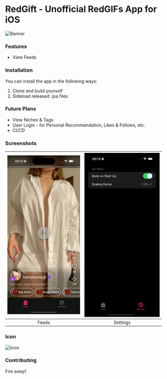 # RedGift - Unofficial RedGIFs App for iOS

![Banner](Readme/DALL·E%202024-11-18%2015.33.51%20-%20A%20vibrant%20scene%20with%20a%20large%20red%20gift%20box%20in%20the%20foreground,%20adorned%20with%20an%20elegant%20ribbon%20and%20bow.%20In%20the%20background,%20a%20glowing%20purple%20neon%20sign%20tha.webp)

### Features

- View Feeds

### Installation

You can install the app in the following ways:

1. Clone and build yourself
2. Sideload released .ipa files

### Future Plans

- View Niches & Tags
- User Login - for Personal Recommendation, Likes & Follows, etc.
- CI/CD

### Screenshots

| ![Feeds](Readme/Simulator%20Screenshot%20-%20iPhone%2016%20Pro%20-%202024-12-09%20at%2000.12.19.png) | ![Settings](Readme/Simulator%20Screenshot%20-%20iPhone%2016%20Pro%20-%202024-12-09%20at%2000.12.24.png) |
|:-:|:-:|
| Feeds | Settings |

### Icon

![Icon](Readme/DALL·E%202024-11-17%2017.06.26%20-%20A%20visually%20striking%20image%20featuring%20a%20large,%20vibrant%20red%20gift%20box%20with%20a%20ribbon%20in%20the%20foreground.%20The%20background%20showcases%20a%20glowing%20purple%20neon%20sign.webp)

### Contributing

Fire away!
